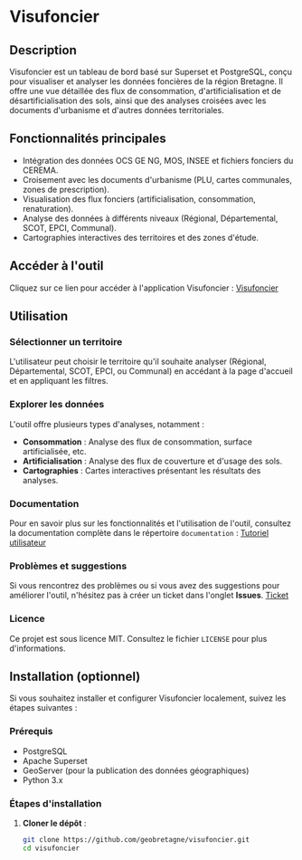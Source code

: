 # Visufoncier

## Description
Visufoncier est un tableau de bord basé sur Superset et PostgreSQL, conçu pour visualiser et analyser les données foncières de la région Bretagne. Il offre une vue détaillée des flux de consommation, d'artificialisation et de désartificialisation des sols, ainsi que des analyses croisées avec les documents d'urbanisme et d'autres données territoriales.

## Fonctionnalités principales
- Intégration des données OCS GE NG, MOS, INSEE et fichiers fonciers du CEREMA.
- Croisement avec les documents d'urbanisme (PLU, cartes communales, zones de prescription).
- Visualisation des flux fonciers (artificialisation, consommation, renaturation).
- Analyse des données à différents niveaux (Régional, Départemental, SCOT, EPCI, Communal).
- Cartographies interactives des territoires et des zones d'étude.

## Accéder à l'outil
Cliquez sur ce lien pour accéder à l'application Visufoncier : [Visufoncier](https://geobretagne.fr/app/visufoncier)

## Utilisation

### Sélectionner un territoire
L'utilisateur peut choisir le territoire qu'il souhaite analyser (Régional, Départemental, SCOT, EPCI, ou Communal) en accédant à la page d'accueil et en appliquant les filtres. 

### Explorer les données
L'outil offre plusieurs types d'analyses, notamment :

- **Consommation** : Analyse des flux de consommation, surface artificialisée, etc.
- **Artificialisation** : Analyse des flux de couverture et d'usage des sols.
- **Cartographies** : Cartes interactives présentant les résultats des analyses.

### Documentation
Pour en savoir plus sur les fonctionnalités et l'utilisation de l'outil, consultez la documentation complète dans le répertoire `documentation` :
[Tutoriel utilisateur](https://github.com/geobretagne/visufoncier/blob/main/documentation/tutoriel.md)

### Problèmes et suggestions
Si vous rencontrez des problèmes ou si vous avez des suggestions pour améliorer l'outil, n'hésitez pas à créer un ticket dans l'onglet **Issues**. [Ticket](https://github.com/geobretagne/visufoncier/issues)

### Licence
Ce projet est sous licence MIT. Consultez le fichier `LICENSE` pour plus d'informations.

## Installation (optionnel)
Si vous souhaitez installer et configurer Visufoncier localement, suivez les étapes suivantes :

### Prérequis
- PostgreSQL
- Apache Superset
- GeoServer (pour la publication des données géographiques)
- Python 3.x

### Étapes d'installation
1. **Cloner le dépôt** :
   ```bash
   git clone https://github.com/geobretagne/visufoncier.git
   cd visufoncier
